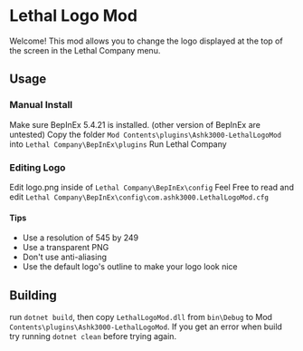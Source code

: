 # Lethal Logo Mod
Welcome! This mod allows you to change the logo displayed at the top of the screen in the Lethal Company menu.

## Usage

### Manual Install
Make sure BepInEx 5.4.21 is installed. (other version of BepInEx are untested)
Copy the folder `Mod Contents\plugins\Ashk3000-LethalLogoMod` into `Lethal Company\BepInEx\plugins`
Run Lethal Company

### Editing Logo
Edit logo.png inside of `Lethal Company\BepInEx\config`
Feel Free to read and edit `Lethal Company\BepInEx\config\com.ashk3000.LethalLogoMod.cfg`

#### Tips
- Use a resolution of 545 by 249
- Use a transparent PNG
- Don't use anti-aliasing
- Use the default logo's outline to make your logo look nice

## Building
run `dotnet build`, then copy `LethalLogoMod.dll` from `bin\Debug` to Mod `Contents\plugins\Ashk3000-LethalLogoMod`.
If you get an error when build try running `dotnet clean` before trying again.
